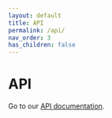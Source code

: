 ```yaml
---
layout: default
title: API
permalink: /api/
nav_order: 3
has_children: false
---
```


# API

Go to our [API documentation](https://annoraaq.github.io/grid-engine/typedoc/index.html).

